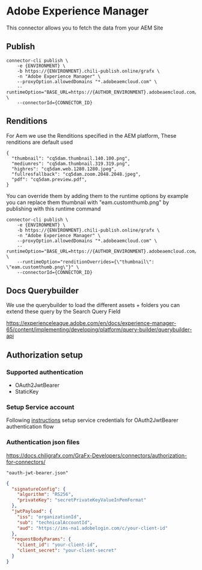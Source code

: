 # Adobe Experience Manager

This connector allows you to fetch the data from your AEM Site

## Publish

```
connector-cli publish \
    -e {ENVIRONMENT} \
    -b https://{ENVIRONMENT}.chili-publish.online/grafx \
    -n "Adobe Experience Manager" \
    --proxyOption.allowedDomains "*.adobeaemcloud.com" \
    --runtimeOption="BASE_URL=https://{AUTHOR_ENVIRONMENT}.adobeaemcloud.com/" \
    --connectorId={CONNECTOR_ID}
```

## Renditions

For Aem we use the Renditions specified in the AEM platform, These renditions are default used

```
{
  "thumbnail": "cq5dam.thumbnail.140.100.png",
  "mediumres": "cq5dam.thumbnail.319.319.png",
  "highres": "cq5dam.web.1280.1280.jpeg",
  "fullresfallback": "cq5dam.zoom.2048.2048.jpeg",
  "pdf": "cq5dam.preview.pdf",
}
```

You can override them by adding them to the runtime options by example you can replace them thumbnail with "eam.customthumb.png" by publishing with this runtime command

```
connector-cli publish \
    -e {ENVIRONMENT} \
    -b https://{ENVIRONMENT}.chili-publish.online/grafx \
    -n "Adobe Experience Manager" \
    --proxyOption.allowedDomains "*.adobeaemcloud.com" \
    --runtimeOption="BASE_URL=https://{AUTHOR_ENVIRONMENT}.adobeaemcloud.com/" \
    --runtimeOption="renditionOverrides={\"thumbnail\": \"eam.customthumb.png\"}" \
    --connectorId={CONNECTOR_ID}
```

## Docs Querybuilder

We use the querybuilder to load the different assets + folders you can extend these query by the Search Query Field

https://experienceleague.adobe.com/en/docs/experience-manager-65/content/implementing/developing/platform/query-builder/querybuilder-api

## Authorization setup

### Supported authentication

- OAuth2JwtBearer
- StaticKey

### Setup Service account

Following [instructions](https://experienceleague.adobe.com/en/docs/experience-manager-learn/getting-started-with-aem-headless/authentication/service-credentials) setup service credentials for OAuth2JwtBearer authentication flow

### Authentication json files

https://docs.chiligrafx.com/GraFx-Developers/connectors/authorization-for-connectors/

`"oauth-jwt-bearer.json"`

```json
{
  "signatureConfig": {
    "algorithm": "RS256",
    "privateKey": "secretPrivateKeyValueInPemFormat"
  },
  "jwtPayload": {
    "iss": "organizationId",
    "sub": "technicalAccountId",
    "aud": "https://ims-na1.adobelogin.com/c/your-client-id"
  },
  "requestBodyParams": {
    "client_id": "your-client-id",
    "client_secret": "your-client-secret"
  }
}
```
